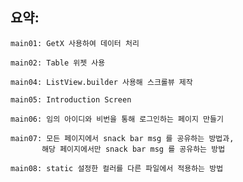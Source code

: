 ## 요약:

    main01: GetX 사용하여 데이터 처리

    main02: Table 위젯 사용

    main04: ListView.builder 사용해 스크롤뷰 제작

    main05: Introduction Screen

    main06: 임의 아이디와 비번을 통해 로그인하는 페이지 만들기

    main07: 모든 페이지에서 snack bar msg 를 공유하는 방법과,
           해당 페이지에서만 snack bar msg 를 공유하는 방법

    main08: static 설정한 컬러를 다른 파일에서 적용하는 방법
